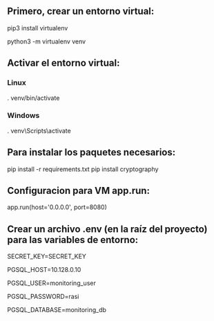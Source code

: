## Primero, crear un entorno virtual:

pip3 install virtualenv

python3 -m virtualenv venv

## Activar el entorno virtual:

### Linux

 . venv/bin/activate
 
### Windows

 . venv\Scripts\activate

## Para instalar los paquetes necesarios:

pip install -r requirements.txt
pip install cryptography

## Configuracion para VM app.run:

app.run(host='0.0.0.0', port=8080)

## Crear un archivo .env (en la raíz del proyecto) para las variables de entorno:

SECRET_KEY=SECRET_KEY

PGSQL_HOST=10.128.0.10

PGSQL_USER=monitoring_user

PGSQL_PASSWORD=rasi

PGSQL_DATABASE=monitoring_db
